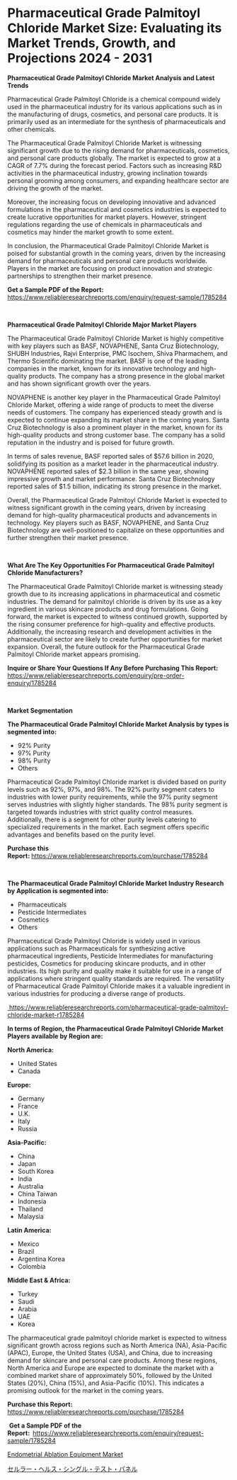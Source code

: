 <p><h1>Pharmaceutical Grade Palmitoyl Chloride Market Size: Evaluating its Market Trends, Growth, and Projections 2024 - 2031</h1></p><p><strong>Pharmaceutical Grade Palmitoyl Chloride Market Analysis and Latest Trends</strong></p>
<p><p>Pharmaceutical Grade Palmitoyl Chloride is a chemical compound widely used in the pharmaceutical industry for its various applications such as in the manufacturing of drugs, cosmetics, and personal care products. It is primarily used as an intermediate for the synthesis of pharmaceuticals and other chemicals.</p><p>The Pharmaceutical Grade Palmitoyl Chloride Market is witnessing significant growth due to the rising demand for pharmaceuticals, cosmetics, and personal care products globally. The market is expected to grow at a CAGR of 7.7% during the forecast period. Factors such as increasing R&D activities in the pharmaceutical industry, growing inclination towards personal grooming among consumers, and expanding healthcare sector are driving the growth of the market.</p><p>Moreover, the increasing focus on developing innovative and advanced formulations in the pharmaceutical and cosmetics industries is expected to create lucrative opportunities for market players. However, stringent regulations regarding the use of chemicals in pharmaceuticals and cosmetics may hinder the market growth to some extent.</p><p>In conclusion, the Pharmaceutical Grade Palmitoyl Chloride Market is poised for substantial growth in the coming years, driven by the increasing demand for pharmaceuticals and personal care products worldwide. Players in the market are focusing on product innovation and strategic partnerships to strengthen their market presence.</p></p>
<p><strong>Get a Sample PDF of the Report:&nbsp;</strong> <a href="https://www.reliableresearchreports.com/enquiry/request-sample/1785284">https://www.reliableresearchreports.com/enquiry/request-sample/1785284</a></p>
<p>&nbsp;</p>
<p><strong>Pharmaceutical Grade Palmitoyl Chloride Major Market Players</strong></p>
<p><p>The Pharmaceutical Grade Palmitoyl Chloride Market is highly competitive with key players such as BASF, NOVAPHENE, Santa Cruz Biotechnology, SHUBH Industries, Rajvi Enterprise, PMC Isochem, Shiva Pharmachem, and Thermo Scientific dominating the market. BASF is one of the leading companies in the market, known for its innovative technology and high-quality products. The company has a strong presence in the global market and has shown significant growth over the years.</p><p>NOVAPHENE is another key player in the Pharmaceutical Grade Palmitoyl Chloride Market, offering a wide range of products to meet the diverse needs of customers. The company has experienced steady growth and is expected to continue expanding its market share in the coming years. Santa Cruz Biotechnology is also a prominent player in the market, known for its high-quality products and strong customer base. The company has a solid reputation in the industry and is poised for future growth.</p><p>In terms of sales revenue, BASF reported sales of $57.6 billion in 2020, solidifying its position as a market leader in the pharmaceutical industry. NOVAPHENE reported sales of $2.3 billion in the same year, showing impressive growth and market performance. Santa Cruz Biotechnology reported sales of $1.5 billion, indicating its strong presence in the market.</p><p>Overall, the Pharmaceutical Grade Palmitoyl Chloride Market is expected to witness significant growth in the coming years, driven by increasing demand for high-quality pharmaceutical products and advancements in technology. Key players such as BASF, NOVAPHENE, and Santa Cruz Biotechnology are well-positioned to capitalize on these opportunities and further strengthen their market presence.</p></p>
<p>&nbsp;</p>
<p><strong>What Are The Key Opportunities For Pharmaceutical Grade Palmitoyl Chloride Manufacturers?</strong></p>
<p><p>The Pharmaceutical Grade Palmitoyl Chloride market is witnessing steady growth due to its increasing applications in pharmaceutical and cosmetic industries. The demand for palmitoyl chloride is driven by its use as a key ingredient in various skincare products and drug formulations. Going forward, the market is expected to witness continued growth, supported by the rising consumer preference for high-quality and effective products. Additionally, the increasing research and development activities in the pharmaceutical sector are likely to create further opportunities for market expansion. Overall, the future outlook for the Pharmaceutical Grade Palmitoyl Chloride market appears promising.</p></p>
<p><strong>Inquire or Share Your Questions If Any Before Purchasing This Report:</strong> <a href="https://www.reliableresearchreports.com/enquiry/pre-order-enquiry/1785284">https://www.reliableresearchreports.com/enquiry/pre-order-enquiry/1785284</a></p>
<p>&nbsp;</p>
<p><strong>Market Segmentation</strong></p>
<p><strong>The Pharmaceutical Grade Palmitoyl Chloride Market Analysis by types is segmented into:</strong></p>
<p><ul><li>92% Purity</li><li>97% Purity</li><li>98% Purity</li><li>Others</li></ul></p>
<p><p>Pharmaceutical Grade Palmitoyl Chloride market is divided based on purity levels such as 92%, 97%, and 98%. The 92% purity segment caters to industries with lower purity requirements, while the 97% purity segment serves industries with slightly higher standards. The 98% purity segment is targeted towards industries with strict quality control measures. Additionally, there is a segment for other purity levels catering to specialized requirements in the market. Each segment offers specific advantages and benefits based on the purity level.</p></p>
<p><strong>Purchase this Report:&nbsp;</strong><a href="https://www.reliableresearchreports.com/purchase/1785284">https://www.reliableresearchreports.com/purchase/1785284</a></p>
<p>&nbsp;</p>
<p><strong>The Pharmaceutical Grade Palmitoyl Chloride Market Industry Research by Application is segmented into:</strong></p>
<p><ul><li>Pharmaceuticals</li><li>Pesticide Intermediates</li><li>Cosmetics</li><li>Others</li></ul></p>
<p><p>Pharmaceutical Grade Palmitoyl Chloride is widely used in various applications such as Pharmaceuticals for synthesizing active pharmaceutical ingredients, Pesticide Intermediates for manufacturing pesticides, Cosmetics for producing skincare products, and in other industries. Its high purity and quality make it suitable for use in a range of applications where stringent quality standards are required. The versatility of Pharmaceutical Grade Palmitoyl Chloride makes it a valuable ingredient in various industries for producing a diverse range of products.</p></p>
<p><a href="https://www.reliableresearchreports.com/pharmaceutical-grade-palmitoyl-chloride-market-r1785284">&nbsp;https://www.reliableresearchreports.com/pharmaceutical-grade-palmitoyl-chloride-market-r1785284</a></p>
<p><strong>In terms of Region, the Pharmaceutical Grade Palmitoyl Chloride Market Players available by Region are:</strong></p>
<p>
    <p> <strong> North America: </strong>
        <ul>
            <li>United States</li>
            <li>Canada</li>
        </ul>
        </p> 
    <p> <strong> Europe: </strong>
        <ul>
            <li>Germany</li>
            <li>France</li>
            <li>U.K.</li>
            <li>Italy</li>
            <li>Russia</li>
        </ul>
        </p> 
    <p> <strong> Asia-Pacific: </strong>
        <ul>
            <li>China</li>
            <li>Japan</li>
            <li>South Korea</li>
            <li>India</li>
            <li>Australia</li>
            <li>China Taiwan</li>
            <li>Indonesia</li>
            <li>Thailand</li>
            <li>Malaysia</li>
        </ul>
        </p> 
    <p> <strong> Latin America: </strong>
        <ul>
            <li>Mexico</li>
            <li>Brazil</li>
            <li>Argentina Korea</li>
            <li>Colombia</li>
        </ul>
        </p> 
    <p> <strong> Middle East & Africa: </strong>
        <ul>
            <li>Turkey</li>
            <li>Saudi</li>
            <li>Arabia</li>
            <li>UAE</li>
            <li>Korea</li>
        </ul>
    </p>
    </p>
<p><p>The pharmaceutical grade palmitoyl chloride market is expected to witness significant growth across regions such as North America (NA), Asia-Pacific (APAC), Europe, the United States (USA), and China, due to increasing demand for skincare and personal care products. Among these regions, North America and Europe are expected to dominate the market with a combined market share of approximately 50%, followed by the United States (20%), China (15%), and Asia-Pacific (10%). This indicates a promising outlook for the market in the coming years.</p></p>
<p><strong>Purchase this Report: </strong><a href="https://www.reliableresearchreports.com/purchase/1785284">https://www.reliableresearchreports.com/purchase/1785284</a></p>
<p>&nbsp;<strong>Get a Sample PDF of the Report:&nbsp;&nbsp;</strong><a href="https://www.reliableresearchreports.com/enquiry/request-sample/1785284">https://www.reliableresearchreports.com/enquiry/request-sample/1785284</a></p>
<p><strong></strong></p>
<p><p><a href="https://github.com/slbola/Market-Research-Report-List-1/blob/main/endometrial-ablation-equipment-market.md">Endometrial Ablation Equipment Market</a></p><p><a href="https://github.com/nxboeu02965442/Market-Research-Report-List-3/blob/main/6695382127103.md">セルラー・ヘルス・シングル・テスト・パネル</a></p></p>